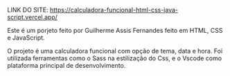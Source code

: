 LINK DO SITE: https://calculadora-funcional-html-css-java-script.vercel.app/

Este é um porjeto feito por Guilherme Assis Fernandes feito em HTML, CSS e JavaScript.

O projeto é uma calculadora funcional com opção de tema, data e hora. Foi utilizada ferramentas como o Sass na estilização do Css, e o Vscode como plataforma principal de desenvolvimento.  
